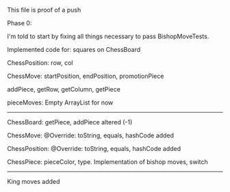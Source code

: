 This file is proof of a push

Phase 0:

I'm told to start by fixing all things necessary to
pass BishopMoveTests.

Implemented code for:
squares on ChessBoard

ChessPosition: row, col

ChessMove: startPosition, endPosition, promotionPiece

addPiece, getRow, getColumn, getPiece

pieceMoves: Empty ArrayList for now

---
ChessBoard: getPiece, addPiece altered (-1)

ChessMove: @Override: toString, equals, hashCode added

ChessPosition: @Override: toString, equals, hashCode added

ChessPiece: pieceColor, type. Implementation of bishop moves, switch

---
King moves added

